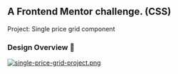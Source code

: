 ## A Frontend Mentor challenge. (CSS)
Project: Single price grid component

### Design Overview 🎨
[![single-price-grid-project.png](https://i.postimg.cc/tghQTHg3/single-price-grid-project.png)](https://postimg.cc/nscwRgBr)
